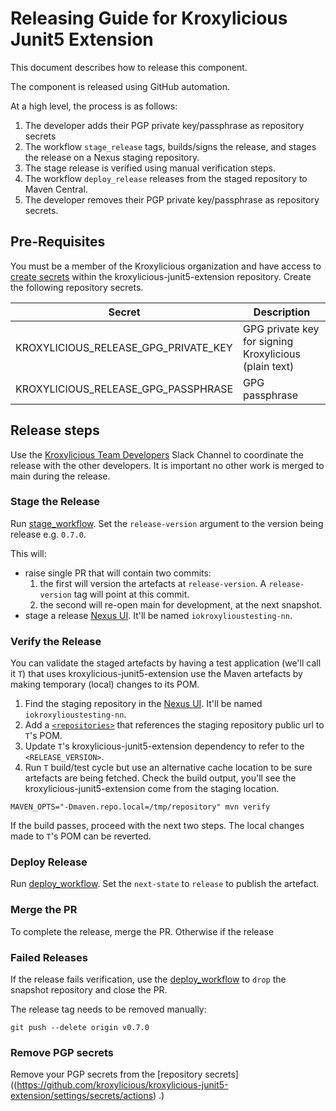 # Releasing Guide for Kroxylicious Junit5 Extension

This document describes how to release this component.

The component is released using GitHub automation.

At a high level, the process is as follows:

1. The developer adds their PGP private key/passphrase as repository secrets
1. The workflow `stage_release` tags, builds/signs the release, and stages the release on a Nexus staging repository.
1. The stage release is verified using manual verification steps.
1. The workflow `deploy_release` releases from the staged repository to Maven Central.
1. The developer removes their PGP private key/passphrase as repository secrets.

## Pre-Requisites

You must be a member of the Kroxylicious organization and have access to [create 
secrets](https://github.com/kroxylicious/kroxylicious-junit5-extension/settings/secrets/actions) within the
kroxylicious-junit5-extension repository.  Create the following repository secrets.


| Secret                               | Description                                   |
|--------------------------------------|-----------------------------------------------|
| KROXYLICIOUS_RELEASE_GPG_PRIVATE_KEY | GPG private key for signing Kroxylicious (plain text) |
| KROXYLICIOUS_RELEASE_GPG_PASSPHRASE  | GPG passphrase                                |


## Release steps

Use the [Kroxylicious Team Developers](https://kroxylicious.slack.com/archives/C04V1K6EAKZ) Slack Channel to coordinate
the release with the other developers.  It is important no other work is merged to main during the release.

### Stage the Release

Run [stage_workflow](https://github.com/kroxylicious/kroxylicious-junit5-extension/actions/workflows/stage_release.yml).
Set the `release-version` argument to the version being release e.g. `0.7.0`.

This will:

* raise single PR that will contain two commits:
  1. the first will version the artefacts at `release-version`.  A `release-version` tag will point at this commit.
  2. the second will re-open main for development, at the next snapshot.
* stage a release [Nexus UI](https://s01.oss.sonatype.org/). It'll be named `iokroxylioustesting-nn`.

### Verify the Release

You can validate the staged artefacts by having a test application (we'll call it `T`) that uses kroxylicious-junit5-extension use the Maven artefacts by making
temporary (local) changes to its POM.

1. Find the staging repository in the [Nexus UI](https://s01.oss.sonatype.org/). It'll be named `iokroxylioustesting-nn`.
2. Add a [`<repositories>`](https://maven.apache.org/pom.html#Repositories) that references the staging repository public url to `T`'s POM.
3. Update `T`'s kroxylicious-junit5-extension dependency to refer to the `<RELEASE_VERSION>`.
4. Run `T` build/test cycle but use an alternative cache location to be sure artefacts are being fetched.  Check the build output, you'll see the
   kroxylicious-junit5-extension come from the staging location.
```
MAVEN_OPTS="-Dmaven.repo.local=/tmp/repository" mvn verify
```
If the build passes, proceed with the next two steps.
The local changes made to `T`'s POM can be reverted.

### Deploy Release

Run [deploy_workflow](https://github.com/kroxylicious/kroxylicious-junit5-extension/actions/workflows/deploy_release.yml).
Set the `next-state` to `release` to publish the artefact. 

### Merge the PR

To complete the release, merge the PR.  Otherwise if the release 

### Failed Releases

If the release fails verification, use the [deploy_workflow](https://github.com/kroxylicious/kroxylicious-junit5-extension/actions/workflows/deploy_release.yml)
to `drop` the snapshot repository and close the PR.

The release tag needs to be removed manually:

```shell
git push --delete origin v0.7.0
```

### Remove PGP secrets

Remove your PGP secrets from the [repository secrets]((https://github.com/kroxylicious/kroxylicious-junit5-extension/settings/secrets/actions) .)



